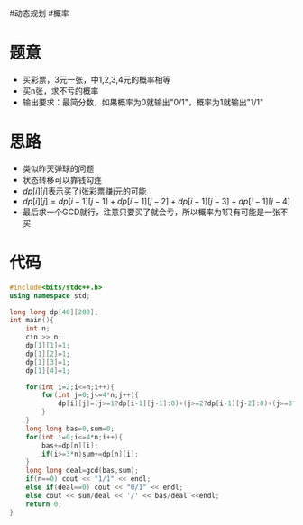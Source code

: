 #动态规划 #概率
# 题意
- 买彩票，3元一张，中1,2,3,4元的概率相等
- 买n张，求不亏的概率
- 输出要求：最简分数，如果概率为0就输出"0/1"，概率为1就输出"1/1"
# 思路
- 类似昨天弹球的问题
- 状态转移可以靠钱勾连
- $dp[i][j]$表示买了i张彩票赚j元的可能
- $dp[i][j]=dp[i-1][j-1]+dp[i-1][j-2]+dp[i-1][j-3]+dp[i-1][j-4]$
- 最后求一个GCD就行，注意只要买了就会亏，所以概率为1只有可能是一张不买
# 代码
```cpp
#include<bits/stdc++.h>
using namespace std;

long long dp[40][200];
int main(){
    int n;
    cin >> n;
    dp[1][1]=1;
    dp[1][2]=1;
    dp[1][3]=1;
    dp[1][4]=1;

    for(int i=2;i<=n;i++){
        for(int j=0;j<=4*n;j++){
            dp[i][j]=(j>=1?dp[i-1][j-1]:0)+(j>=2?dp[i-1][j-2]:0)+(j>=3?dp[i-1][j-3]:0)+(j>=4?dp[i-1][j-4]:0);
        }
    }
    long long bas=0,sum=0;
    for(int i=0;i<=4*n;i++){
        bas+=dp[n][i];
        if(i>=3*n)sum+=dp[n][i];
    }
    long long deal=gcd(bas,sum);
    if(n==0) cout << "1/1" << endl;
    else if(deal==0) cout << "0/1" << endl;
    else cout << sum/deal << '/' << bas/deal <<endl;
    return 0;
}
```